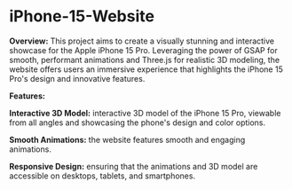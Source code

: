 # iPhone-15-Website
**Overview:**
This project aims to create a visually stunning and interactive showcase for the Apple iPhone 15 Pro. Leveraging the power of GSAP for smooth, performant animations and Three.js for realistic 3D modeling, the website offers users an immersive experience that highlights the iPhone 15 Pro's design and innovative features.

**Features:**

**Interactive 3D Model:** interactive 3D model of the iPhone 15 Pro, viewable from all angles and showcasing the phone's design and color options.

**Smooth Animations:** the website features smooth and engaging animations.

**Responsive Design:** ensuring that the animations and 3D model are accessible on desktops, tablets, and smartphones.
